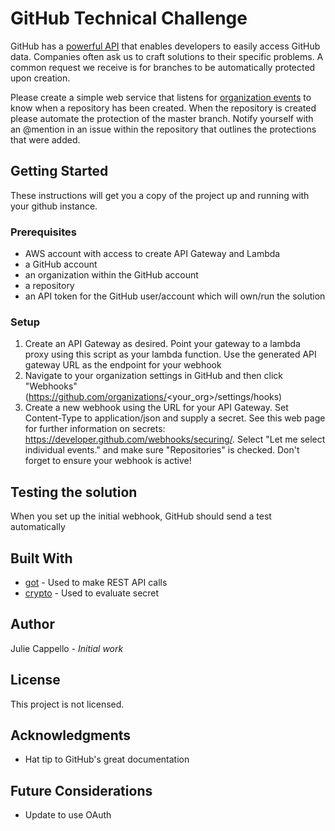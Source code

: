 
# GitHub Technical Challenge

GitHub has a [powerful API](https://developer.github.com/v3/) that enables developers to easily access GitHub data. Companies often ask us to craft solutions to their specific problems. A common request we receive is for branches to be automatically protected upon creation.

Please create a simple web service that listens for [organization events](https://developer.github.com/webhooks/#events) to know when a repository has been created. When the repository is created please automate the protection of the master branch. Notify yourself with an @mention in an issue within the repository that outlines the protections that were added.

## Getting Started

These instructions will get you a copy of the project up and running with your github instance.

### Prerequisites

* AWS account with access to create API Gateway and Lambda
* a GitHub account
* an organization within the GitHub account
* a repository
* an API token for the GitHub user/account which will own/run the solution


### Setup

1. Create an API Gateway as desired. Point your gateway to a lambda proxy using this script as your lambda function. Use the generated API gateway URL as the endpoint for your webhook
2. Navigate to your organization settings in GitHub and then click "Webhooks" (https://github.com/organizations/<your_org>/settings/hooks)
3. Create a new webhook using the URL for your API Gateway. Set Content-Type to application/json and supply a secret. See this web page for further information on secrets: https://developer.github.com/webhooks/securing/.  Select "Let me select individual events." and make sure "Repositories" is checked. Don't forget to ensure your webhook is active!


## Testing the solution

When you set up the initial webhook, GitHub should send a test automatically


## Built With

* [got](https://www.npmjs.com/package/got) - Used to make REST API calls
* [crypto](https://nodejs.org/api/crypto.html) - Used to evaluate secret


## Author

Julie Cappello - *Initial work*

## License

This project is not licensed.

## Acknowledgments

* Hat tip to GitHub's great documentation

## Future Considerations

* Update to use OAuth
